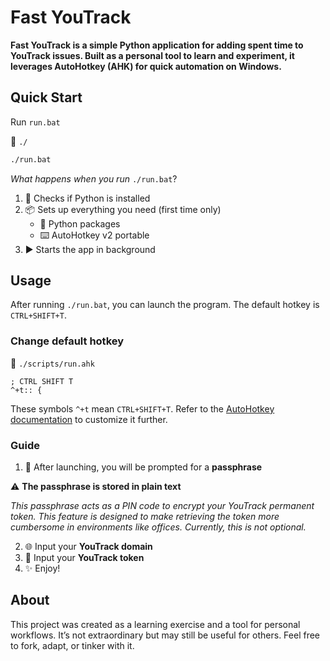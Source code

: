 # Fast YouTrack

**Fast YouTrack is a simple Python application for adding spent time to YouTrack issues. Built as a personal tool to learn and experiment, it leverages AutoHotkey (AHK) for quick automation on Windows.**

## Quick Start

Run `run.bat`

📁 `./`
```sh
./run.bat
```

*What happens when you run* `./run.bat`?

1. 🔎 Checks if Python is installed
2. 📦 Sets up everything you need (first time only)
    - 🐍 Python packages
    - ⌨️ AutoHotkey v2 portable
3. ▶️ Starts the app in background


## Usage

After running `./run.bat`, you can launch the program. The default hotkey is `CTRL+SHIFT+T`.

### Change default hotkey

📁 `./scripts/run.ahk`
```ahk
; CTRL SHIFT T
^+t:: {
```

These symbols `^+t` mean `CTRL+SHIFT+T`. Refer to the [AutoHotkey documentation](https://www.autohotkey.com/docs/) to customize it further.

### Guide

1. 🔎 After launching, you will be prompted for a **passphrase**

⚠️ **The passphrase is stored in plain text**

*This passphrase acts as a PIN code to encrypt your YouTrack permanent token. This feature is designed to make retrieving the token more cumbersome in environments like offices. Currently, this is not optional.*

2. 🌐 Input your **YouTrack domain**
3. 🔑 Input your **YouTrack token**
4. ✨ Enjoy!

## About

This project was created as a learning exercise and a tool for personal workflows. It’s not extraordinary but may still be useful for others. Feel free to fork, adapt, or tinker with it.
